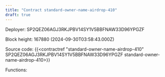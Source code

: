 ```yaml
---
title: "Contract standard-owner-name-airdrop-410"
draft: true
---
```

Deployer: SP2QEZ06AGJ3RKJPBV14SY1V5BBFNAW33D96YPGZF


 



Block height: 167880 (2024-09-30T03:58:43.000Z)

Source code: {{<contractref "standard-owner-name-airdrop-410" SP2QEZ06AGJ3RKJPBV14SY1V5BBFNAW33D96YPGZF standard-owner-name-airdrop-410>}}

Functions:


